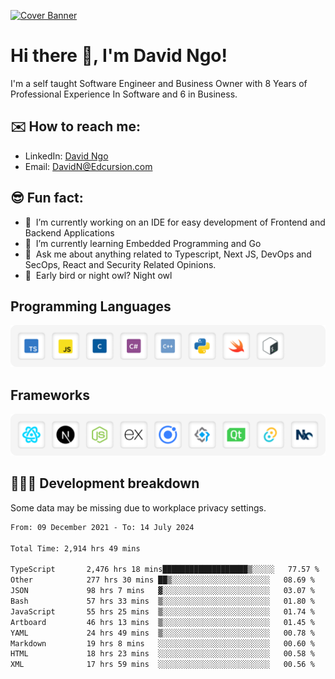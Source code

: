 [![Cover Banner](https://res.cloudinary.com/edcursion/image/upload/v1715731242/David%20Github/uvpes6dpzvlnc9w0f94z.png)](https://www.linkedin.com/in/-david-ngo)

# Hi there 👋, I'm David Ngo!

I'm a self taught Software Engineer and Business Owner with 8 Years of Professional Experience In
Software and 6 in Business.

## ✉️ How to reach me:

- LinkedIn: [David Ngo](https://www.linkedin.com/in/-david-ngo/)
- Email: [DavidN@Edcursion.com](mailto:DavidN@Edcursion.com)

## 😎 Fun fact:

- 🔭 &nbsp;I’m currently working on an IDE for easy development of Frontend and Backend Applications
- 🌱 &nbsp;I’m currently learning Embedded Programming and Go
- 💬 &nbsp;Ask me about anything related to Typescript, Next JS, DevOps and SecOps, React and
  Security Related Opinions.
- 🦉 &nbsp;Early bird or night owl? Night owl

## Programming Languages

![Experence](/assets/Programming.png)

## Frameworks

![Experence](/assets/Frameworks.png)

## 🧑🏻‍💻 **Development breakdown**

Some data may be missing due to workplace privacy settings.

<!--START_SECTION:waka-->

```txt
From: 09 December 2021 - To: 14 July 2024

Total Time: 2,914 hrs 49 mins

TypeScript       2,476 hrs 18 mins███████████████████▒░░░░░   77.57 %
Other            277 hrs 30 mins ██▒░░░░░░░░░░░░░░░░░░░░░░   08.69 %
JSON             98 hrs 7 mins   ▓░░░░░░░░░░░░░░░░░░░░░░░░   03.07 %
Bash             57 hrs 33 mins  ▒░░░░░░░░░░░░░░░░░░░░░░░░   01.80 %
JavaScript       55 hrs 25 mins  ▒░░░░░░░░░░░░░░░░░░░░░░░░   01.74 %
Artboard         46 hrs 13 mins  ▒░░░░░░░░░░░░░░░░░░░░░░░░   01.45 %
YAML             24 hrs 49 mins  ▒░░░░░░░░░░░░░░░░░░░░░░░░   00.78 %
Markdown         19 hrs 8 mins   ░░░░░░░░░░░░░░░░░░░░░░░░░   00.60 %
HTML             18 hrs 23 mins  ░░░░░░░░░░░░░░░░░░░░░░░░░   00.58 %
XML              17 hrs 59 mins  ░░░░░░░░░░░░░░░░░░░░░░░░░   00.56 %
```

<!--END_SECTION:waka-->
